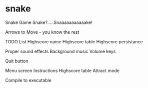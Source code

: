 # snake
Snake Game
Snake?.....Snaaaaaaaaaaake!

Arrows to Move - you know the rest

TODO List
Highscore name
Highscore table
Highscore persistance

Proper sound effects
Background music
Volume keys

Quit button

Menu screen
Instructions
Highscore table
Attract mode

Compile to executable